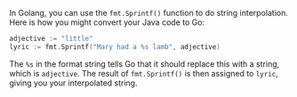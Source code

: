In Golang, you can use the `fmt.Sprintf()` function to do string interpolation. Here is how you might convert your Java code to Go:

```go
adjective := "little"
lyric := fmt.Sprintf("Mary had a %s lamb", adjective)
```

The `%s` in the format string tells Go that it should replace this with a string, which is `adjective`. The result of `fmt.Sprintf()` is then assigned to `lyric`, giving you your interpolated string.

